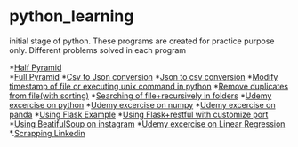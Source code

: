 # python_learning
initial stage of python.
These programs are created for practice purpose only. 
Different problems solved in each program

*[Half Pyramid](https://github.com/simplyshravan/python_learning/blob/master/pyramid.py)  
*[Full Pyramid](https://github.com/simplyshravan/python_learning/blob/master/pyramid_full.py)
*[Csv to Json conversion](https://github.com/simplyshravan/python_learning/blob/master/csv_to_json.py)
*[Json to csv conversion](https://github.com/simplyshravan/python_learning/blob/master/csv_to_json_print.py)
*[Modify timestamp of file or executing unix command in python](https://github.com/simplyshravan/python_learning/blob/master/modify_timestamp_of_file.py)
*[Remove duplicates from file(with sorting)](https://github.com/simplyshravan/python_learning/blob/master/remove_dup_rows.py)
*[Searching of file+recursively in folders](https://github.com/simplyshravan/python_learning/blob/master/file_search.py)
*[Udemy excercise on python](https://github.com/simplyshravan/python_learning/blob/master/udemy_python_exercise.py)
*[Udemy excercise on numpy](https://github.com/simplyshravan/python_learning/blob/master/numpy_exercise.py)
*[Udemy excercise on panda](https://github.com/simplyshravan/python_learning/blob/master/pandas_exercise.py)
*[Using Flask Example](https://github.com/simplyshravan/python_learning/blob/master/flaskRestful.py)
*[Using Flask+restful with customize port](https://github.com/simplyshravan/python_learning/blob/master/flask-hostname-port.py)
*[Using BeatifulSoup on instagram](https://github.com/simplyshravan/python_learning/blob/master/Using_beautifulsoup.py)
*[Udemy excercise on Linear Regression](https://github.com/simplyshravan/python_learning/blob/master/udemy_linearregression_excercise.py)
*.[Scrapping Linkedin](https://github.com/simplyshravan/python_learning/blob/master/Scrapping_linkedin.py)
